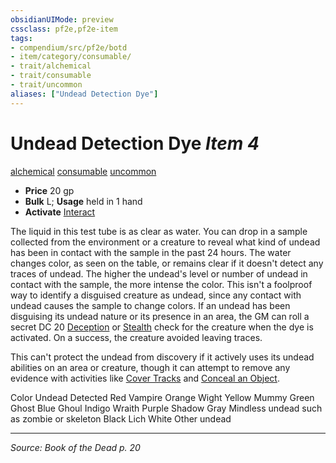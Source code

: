 ```yaml
---
obsidianUIMode: preview
cssclass: pf2e,pf2e-item
tags:
- compendium/src/pf2e/botd
- item/category/consumable/
- trait/alchemical
- trait/consumable
- trait/uncommon
aliases: ["Undead Detection Dye"]
---
```

# Undead Detection Dye *Item 4*  
[alchemical](alchemical.md "Alchemical Item Trait")  [consumable](consumable.md "Consumable Item Trait")  [uncommon](uncommon.md "Uncommon Rarity Trait")  

- **Price** 20 gp
- **Bulk** L; **Usage** held in 1 hand
- **Activate** [Interact](interact.md)

The liquid in this test tube is as clear as water. You can drop in a sample collected from the environment or a creature to reveal what kind of undead has been in contact with the sample in the past 24 hours. The water changes color, as seen on the table, or remains clear if it doesn't detect any traces of undead. The higher the undead's level or number of undead in contact with the sample, the more intense the color. This isn't a foolproof way to identify a disguised creature as undead, since any contact with undead causes the sample to change colors. If an undead has been disguising its undead nature or its presence in an area, the GM can roll a secret DC 20 [Deception](skills.md#Deception) or [Stealth](skills.md#Stealth) check for the creature when the dye is activated. On a success, the creature avoided leaving traces.

This can't protect the undead from discovery if it actively uses its undead abilities on an area or creature, though it can attempt to remove any evidence with activities like [Cover Tracks](cover-tracks.md) and [Conceal an Object](conceal-an-object.md).

Color Undead Detected Red Vampire Orange Wight Yellow Mummy Green Ghost Blue Ghoul Indigo Wraith Purple Shadow Gray Mindless undead such as zombie or skeleton Black Lich White Other undead


---
*Source: Book of the Dead p. 20*